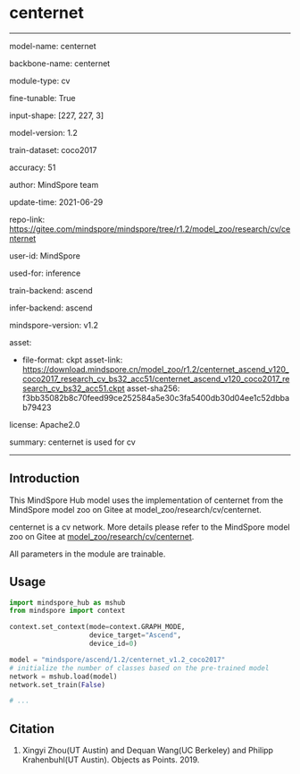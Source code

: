 # centernet

---

model-name: centernet

backbone-name: centernet

module-type: cv

fine-tunable: True

input-shape: [227, 227, 3]

model-version: 1.2

train-dataset: coco2017

accuracy: 51

author: MindSpore team

update-time: 2021-06-29

repo-link: <https://gitee.com/mindspore/mindspore/tree/r1.2/model_zoo/research/cv/centernet>

user-id: MindSpore

used-for: inference

train-backend: ascend

infer-backend: ascend

mindspore-version: v1.2

asset:

-
    file-format: ckpt
    asset-link: <https://download.mindspore.cn/model_zoo/r1.2/centernet_ascend_v120_coco2017_research_cv_bs32_acc51/centernet_ascend_v120_coco2017_research_cv_bs32_acc51.ckpt>
    asset-sha256: f3bb35082b8c70feed99ce252584a5e30c3fa5400db30d04ee1c52dbbab79423

license: Apache2.0

summary: centernet is used for cv

---

## Introduction

This MindSpore Hub model uses the implementation of centernet from the MindSpore model zoo on Gitee at model_zoo/research/cv/centernet.

centernet is a cv network. More details please refer to the MindSpore model zoo on Gitee at [model_zoo/research/cv/centernet](https://gitee.com/mindspore/mindspore/blob/r1.2/model_zoo/research/cv/centernet/README.md).

All parameters in the module are trainable.

## Usage

```python
import mindspore_hub as mshub
from mindspore import context

context.set_context(mode=context.GRAPH_MODE,
                    device_target="Ascend",
                    device_id=0)

model = "mindspore/ascend/1.2/centernet_v1.2_coco2017"
# initialize the number of classes based on the pre-trained model
network = mshub.load(model)
network.set_train(False)

# ...
```

## Citation

1. Xingyi Zhou(UT Austin) and Dequan Wang(UC Berkeley) and Philipp Krahenbuhl(UT Austin). Objects as Points. 2019.
